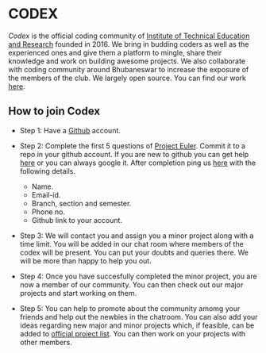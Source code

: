 # CODEX
*Codex* is the official coding community of [Institute of Technical Education and Research](http://www.soa.ac.in/iter)
founded in 2016. We bring in budding coders as well as the experienced ones and give them a platform to mingle, share their knowledge and work on building awesome projects. We also collaborate with coding community around Bhubaneswar to increase the exposure of the members of the club. We largely open source. You can find our work [here](https://github.com/codex-iter).

## How to join Codex

* Step 1: Have a [Github](https://github.com/) account.

* Step 2: Complete the first 5 questions of [Project Euler](https://projecteuler.net/archives). Commit it to a repo in your github account. If you are new to github you can get help [here](https://help.github.com/) or you can always google it. After completion ping us [here](https://t.me/codexinit) with the following details.

	- Name.
	- Email-id.
	- Branch, section and semester. 
	- Phone no.
	- Github link to your account.

* Step 3: We will contact you and assign you a minor project along with a time limit. You will be added in our chat room where members of the codex will be present. You can put your doubts and queries there. We will be more than happy to help you out.

* Step 4: Once you have succesfully completed the minor project, you are now a member of our community. You can then check out our major projects and start working on them.

* Step 5: You can help to promote about the community amomg your friends and help out the newbies in the chatroom. You can also add your ideas regarding new major and minor projects which, if feasible, can be added to [official project list](https://github.com/codex-iter/Official-Project-List). You can then work on your projects with other members. 
